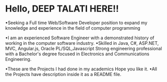 # Hello, DEEP TALATI HERE!!
•Seeking a Full time Web/Software Developer position to expand my knowledge and experience in the field of computer programming

•I am an experienced Software Engineer with a demonstrated history of working in the computer software industry. 
•Skilled in Java, C#, ASP.NET, MVC, Angular.js, Oracle PL/SQL,Javascript Strong engineering professional with a Bachelor's degree focused in Electronics and Communications Engineering.


•These are the Projects I had done in my academics Hope you like it. 
•All the Projects have description inside it as a README file.

